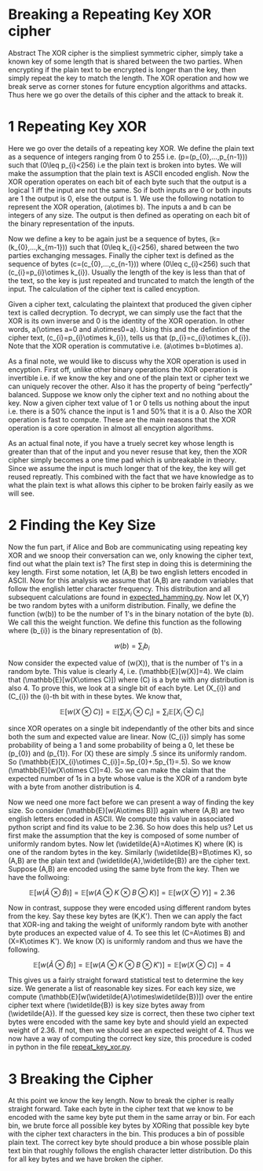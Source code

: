 # Breaking a Repeating Key XOR cipher

Abstract The XOR cipher is the simpliest symmetric cipher, simply take a known key of some 
length that is shared between the two parties. When encrypting if the plain text to be 
encrypted is longer than the key, then simply repeat the key to match the length. The XOR 
operation and how we break serve as corner stones for future encyption algorithms and 
attacks. Thus here we go over the details of this cipher and the attack to break it.

# 1 Repeating Key XOR

Here we go over the details of a repeating key XOR. We define the plain text as a sequence 
of integers ranging from 0 to 255 i.e. \(p=(p_{0},...,p_{n-1})\) such that \(0\leq p_{i}<256\)
i.e the plain text is broken into bytes. We will make the assumption that the plain text is
ASCII encoded english. Now the XOR operation operates on each bit of each byte such that 
the output is a logical 1 iff the input are not the same. So if both inputs are 0 or both 
inputs are 1 the output is 0, else the output is 1. We use the following notation to 
represent the XOR operation, \(a\otimes b\). The inputs a and b can be integers of any size.
The output is then defined as operating on each bit of the binary representation of the 
inputs.

Now we define a key to be again just be a sequence of bytes, \(k=(k_{0},...,k_{m-1})\) such
that \(0\leq k_{i}<256\), shared between the two parties exchanging messages. Finally the 
cipher text is defined as the sequence of bytes \(c=(c_{0},...,c_{n-1})\) where 
\(0\leq c_{i}<256\) such that \(c_{i}=p_{i}\otimes k_{i}\). Usually the length of the key is
less than that of the text, so the key is just repeated and truncated to match the length of
the input. The calculation of the cipher text is called encyption. 

Given a cipher text, calculating the plaintext that produced the given cipher text is called
decryption. To decrypt, we can simply use the fact that the XOR is its own inverse and 0 is
the identity of the XOR operation. In other words, a\(\otimes a=0 and a\otimes0=a\). Using 
this and the defintion of the cipher text, \(c_{i}=p_{i}\otimes k_{i}\), tells us that 
\(p_{i}=c_{i}\otimes k_{i}\). Note that the XOR operation is commutative i.e. 
\(a\otimes b=b\otimes a\).

As a final note, we would like to discuss why the XOR operation is used in encyption. First
off, unlike other binary operations the XOR operation is invertible i.e. if we know the key 
and one of the plain text or cipher text we can uniquely recover the other. Also it has the 
property of being “perfectly” balanced. Suppose we know only the cipher text and no nothing 
about the key. Now a given cipher text value of 1 or 0 tells us nothing about the input i.e.
there is a 50% chance the input is 1 and 50% that it is a 0. Also the XOR operation is fast 
to compute. These are the main reasons that the XOR operation is a core operation in almost 
all encyption algorithms.

As an actual final note, if you have a truely secret key whose length is greater than that 
of the input and you never resuse that key, then the XOR cipher simply becomes a one time 
pad which is unbreakable in theory. Since we assume the input is much longer that of the 
key, the key will get reused repreatly. This combined with the fact that we have knowledge 
as to what the plain text is what allows this cipher to be broken fairly easily as we will 
see.

# 2 Finding the Key Size

Now the fun part, if Alice and Bob are communicating using repeating key XOR and we snoop 
their conversation can we, only knowing the cipher text, find out what the plain text is? 
The first step in doing this is determining the key length. First some notation, let \(A,B\)
be two english letters encoded in ASCII. Now for this analysis we assume that \(A,B\) are 
random variables that follow the english letter character frequency. This distribution and 
all subsequent calculations are found in [expected_hamming.py](./expected_hamming.py). Now 
let \(X,Y\) be two random bytes with a uniform distribution. Finally, we define the function
\(w(b)\) to be the number of 1's in the binary notation of the byte \(b\). We call this the
weight function. We define this function as the following where \(b_{i}\) is the binary 
representation of \(b\).

$$
w(b)=\sum_{i}b_{i}
$$


Now consider the expected value of \(w(X)\), that is the number of 1's in a random byte. 
This value is clearly 4, i.e. \(\mathbb{E}[w(X)]=4\). We claim that 
\(\mathbb{E}[w(X\otimes C)]\) where \(C\) is a byte with any distribution is also 4. 
To prove this, we look at a single bit of each byte. Let \(X_{i}\) and \(C_{i}\) the 
\(i\)-th bit with in these bytes. We know that,

$$
\mathbb{E}[w(X\otimes C)]=\mathbb{E}[\sum_{i}X_{i}\otimes C_{i}]=\sum_{i}\mathbb{E}[X_{i}\otimes C_{i}]
$$

since XOR operates on a single bit independantly of the other bits and since both the sum 
and expected value are linear. Now \(C_{i}\) simply has some probability of being a 1 and 
some probability of being a 0, let these be \(p_{0}\) and \(p_{1}\). For \(X\) these are 
simply .5 since its uniformly random. So 
\(\mathbb{E}[X_{i}\otimes C_{i}]=.5p_{0}+.5p_{1}=.5\). So we know 
\(\mathbb{E}[w(X\otimes C)]=4\). So we can make the claim that the expected number of 1s in
a byte whose value is the XOR of a random byte with a byte from another distribution is 4.

Now we need one more fact before we can present a way of finding the key size. So consider 
\(\mathbb{E}[w(A\otimes B)]\) again where \(A,B\) are two english letters encoded in ASCII.
We compute this value in associated python script and find its value to be 2.36. So how does 
this help us? Let us first make the assumption that the key is composed of some number of 
uniformly random bytes. Now let \(\widetilde{A}=A\otimes K\) where \(K\) is one of the 
random bytes in the key. Similarly \(\widetilde{B}=B\otimes K\), so \(A,B\) are the plain 
text and \(\widetilde{A},\widetilde{B}\) are the cipher text. Suppose \(A,B\) are encoded 
using the same byte from the key. Then we have the follwoing: 

$$
\mathbb{E}[w(\widetilde{A}\otimes\widetilde{B})]=\mathbb{E}[w(A\otimes K\otimes B\otimes K)]=\mathbb{E}[w(X\otimes Y)]=2.36
$$

Now in contrast, suppose they were encoded using different random bytes from the key. Say 
these key bytes are \(K,K'\). Then we can apply the fact that XOR-ing and taking the weight
of uniformly random byte with another byte produces an expected value of 4. To see this let
\(C=A\otimes B\) and \(X=K\otimes K'\). We know \(X\) is uniformly random and thus we have 
the following.

$$
\mathbb{E}[w(\widetilde{A}\otimes\widetilde{B})]=\mathbb{E}[w(A\otimes K\otimes B\otimes K')]=\mathbb{E}[w(X\otimes C)]=4
$$

This gives us a fairly straight forward statistical test to determine the key size. We 
generate a list of reasonable key sizes. For each key size, we compute 
\(\mathbb{E}[w(\widetilde{A}\otimes\widetilde{B})]\) over the entire cipher text where 
\(\widetilde{B}\) is key size bytes away from \(\widetilde{A}\). If the guessed key size is
correct, then these two cipher text bytes were encoded with the same key byte and should
yield an expected weight of 2.36. If not, then we should see an expected weight of 4. Thus 
we now have a way of computing the correct key size, this procedure is coded in python in 
the file [repeat_key_xor.py](./repeat_key_xor.py).

# 3 Breaking the Cipher

At this point we know the key length. Now to break the cipher is really straight forward. 
Take each byte in the cipher text that we know to be encoded with the same key byte put 
them in the same array or bin. For each bin, we brute force all possible key bytes by XORing 
that possible key byte with the cipher text characters in the bin. This produces a bin of 
possible plain text. The correct key byte should produce a bin whose possible plain text 
bin that roughly follows the english character letter distribution. Do this for all key 
bytes and we have broken the cipher.

